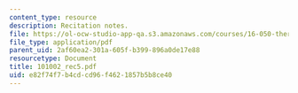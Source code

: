 ```yaml
---
content_type: resource
description: Recitation notes.
file: https://ol-ocw-studio-app-qa.s3.amazonaws.com/courses/16-050-thermal-energy-fall-2002/e82f74f7b4cdcd96f4621857b5b8ce40_101002_rec5.pdf
file_type: application/pdf
parent_uid: 2af60ea2-301a-605f-b399-896a0de17e88
resourcetype: Document
title: 101002_rec5.pdf
uid: e82f74f7-b4cd-cd96-f462-1857b5b8ce40
---
```


